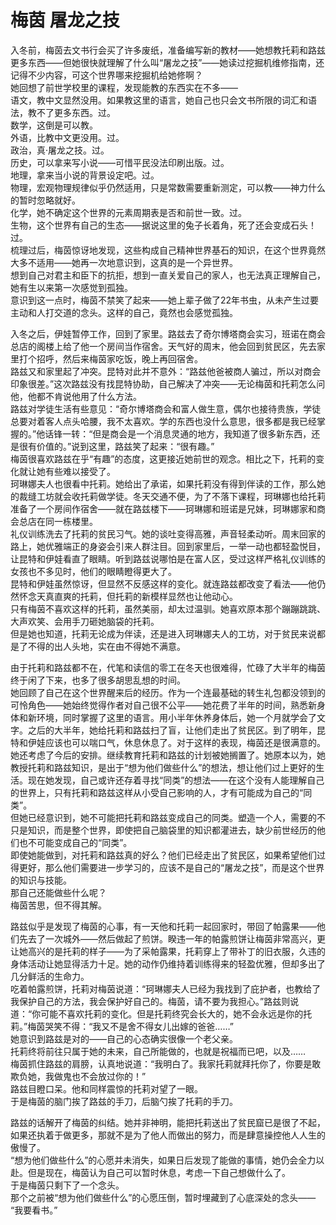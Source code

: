 # 梅茵 屠龙之技
入冬前，梅茵去文书行会买了许多废纸，准备编写新的教材——她想教托莉和路兹更多东西——但她很快就理解了什么叫“屠龙之技”——她读过挖掘机维修指南，还记得不少内容，可这个世界哪来挖掘机给她修啊？  
她回想了前世学校里的课程，发现能教的东西实在不多——  
语文，教中文显然没用。如果教这里的语言，她自己也只会文书所限的词汇和语法，教不了更多东西。过。  
数学，这倒是可以教。  
外语，比教中文更没用。过。  
政治，真·屠龙之技。过。  
历史，可以拿来写小说——可惜平民没法印刷出版。过。  
地理，拿来当小说的背景设定吧。过。  
物理，宏观物理规律似乎仍然适用，只是常数需要重新测定，可以教——神力什么的暂时忽略就好。  
化学，她不确定这个世界的元素周期表是否和前世一致。过。  
生物，这个世界有自己的生态——据说这里的兔子长着角，死了还会变成石头！过。  
梳理过后，梅茵惊讶地发现，这些构成自己精神世界基石的知识，在这个世界竟然大多不适用——她再一次地意识到，这真的是一个异世界。  
想到自己对君主和臣下的抗拒，想到一直关爱自己的家人，也无法真正理解自己，她有生以来第一次感觉到孤独。  
意识到这一点时，梅茵不禁笑了起来——她上辈子做了22年书虫，从未产生过要主动和人打交道的念头。这样的自己，竟然也会感觉孤独。  


入冬之后，伊娃暂停工作，回到了家里。路兹去了奇尔博塔商会实习，班诺在商会总店的阁楼上给了他一个房间当作宿舍。天气好的周末，他会回到贫民区，先去家里打个招呼，然后来梅茵家吃饭，晚上再回宿舍。  
路兹又和家里起了冲突。昆特对此并不意外：“路兹他爸被商人骗过，所以对商会印象很差。”这次路兹没有找昆特协助，自己解决了冲突——无论梅茵和托莉怎么问他，他都不肯说他用了什么方法。  
路兹对学徒生活有些意见：“奇尔博塔商会和富人做生意，偶尔也接待贵族，学徒总要对着客人点头哈腰，我不太喜欢。学的东西也没什么意思，很多都是我已经掌握的。”他话锋一转：“但是商会是一个消息灵通的地方，我知道了很多新东西，还是很有价值的。”说到这里，路兹笑了起来：“很有趣。”  
梅茵很喜欢路兹在乎“有趣”的态度，这更接近她前世的观念。相比之下，托莉的变化就让她有些难以接受了。  
珂琳娜夫人也很看中托莉。她给出了承诺，如果托莉没有得到伴读的工作，那么她的裁缝工坊就会收托莉做学徒。冬天交通不便，为了不落下课程，珂琳娜也给托莉准备了一个房间作宿舍——就在路兹楼下——珂琳娜和班诺是兄妹，珂琳娜家和商会总店在同一栋楼里。  
礼仪训练洗去了托莉的贫民习气。她的谈吐变得高雅，声音轻柔动听。周末回家的路上，她优雅端正的身姿会引来人群注目。回到家里后，一举一动也都轻盈悦目，让昆特和伊娃看直了眼睛。听到路兹说哪怕是在富人区，受过这样严格礼仪训练的女孩也不多见时，他们的眼睛瞪得更大了。  
昆特和伊娃虽然惊讶，但显然不反感这样的变化。就连路兹都改变了看法——他仍然怀念天真直爽的托莉，但托莉的新模样显然也让他动心。  
只有梅茵不喜欢这样的托莉，虽然美丽，却太过温驯。她喜欢原本那个蹦蹦跳跳、大声欢笑、会用手刀砸她脑袋的托莉。  
但是她也知道，托莉无论成为伴读，还是进入珂琳娜夫人的工坊，对于贫民来说都是了不得的出人头地，实在由不得她不满意。  


由于托莉和路兹都不在，代笔和读信的零工在冬天也很难得，忙碌了大半年的梅茵终于闲了下来，也多了很多胡思乱想的时间。  
她回顾了自己在这个世界醒来后的经历。作为一个连最基础的转生礼包都没领到的可怜角色——她始终觉得作者对自己很不公平——她花费了半年的时间，熟悉新身体和新环境，同时掌握了这里的语言。用小半年休养身体后，她一个月就学会了文字。之后的大半年，她给托莉和路兹扫了盲，让他们走出了贫民区。到了明年，昆特和伊娃应该也可以喘口气，休息休息了。对于这样的表现，梅茵还是很满意的。  
她还考虑了今后的安排。继续教育托莉和路兹的计划被她搁置了。她原本以为，她教授托莉和路兹知识，是出于“想为他们做些什么”的想法，想让他们过上更好的生活。现在她发现，自己或许还存着寻找“同类”的想法——在这个没有人能理解自己的世界上，只有托莉和路兹这样从小受自己影响的人，才有可能成为自己的“同类”。  
但她已经意识到，她不可能把托莉和路兹变成自己的同类。塑造一个人，需要的不只是知识，而是整个世界，即使把自己脑袋里的知识都灌进去，缺少前世经历的他们也不可能变成自己的“同类”。  
即使她能做到，对托莉和路兹真的好么？他们已经走出了贫民区，如果希望他们过得更好，那么他们需要进一步学习的，应该不是自己的“屠龙之技”，而是这个世界的知识与技能。  
那自己还能做些什么呢？  
梅茵苦思，但不得其解。  


路兹似乎是发现了梅茵的心事，有一天他和托莉一起回家时，带回了帕露果——他们先去了一次城外——然后做起了煎饼。睽违一年的帕露煎饼让梅茵非常高兴，更让她高兴的是托莉的样子——为了采帕露果，托莉穿上了带补丁的旧衣服，久违的身体活动让她显得活力十足。她的动作仍维持着训练得来的轻盈优雅，但却多出了几分鲜活的生命力。  
吃着帕露煎饼，托莉对梅茵说道：“珂琳娜夫人已经为我找到了庇护者，也教给了我保护自己的方法，我会保护好自己的。梅茵，请不要为我担心。”路兹则说道：“你可能不喜欢托莉的变化。但是托莉终究会长大的，她不会永远是你的托莉。”梅茵哭笑不得：“我又不是舍不得女儿出嫁的爸爸……”  
她意识到路兹是对的——自己的心态确实很像一个老父亲。  
托莉终将前往只属于她的未来，自己所能做的，也就是祝福而已吧，以及……  
梅茵抓住路兹的肩膀，认真地说道：“我明白了。我家托莉就拜托你了，你要是敢欺负她，我做鬼也不会放过你的！”  
路兹目瞪口呆。他和同样震惊的托莉对望了一眼。  
于是梅茵的脑门挨了路兹的手刀，后脑勺挨了托莉的手刀。  


路兹的话解开了梅茵的纠结。她并非神明，能把托莉送出了贫民窟已是很了不起，如果还执着于做更多，那就不是为了他人而做出的努力，而是肆意操控他人人生的傲慢了。  
“想为他们做些什么”的心愿并未消失，如果日后发现了能做的事情，她仍会全力以赴。但是现在，梅茵认为自己可以暂时休息，考虑一下自己想做什么了。  
于是梅茵只剩下了一个念头。  
那个之前被“想为他们做些什么”的心愿压倒，暂时埋藏到了心底深处的念头——  
“我要看书。”  


